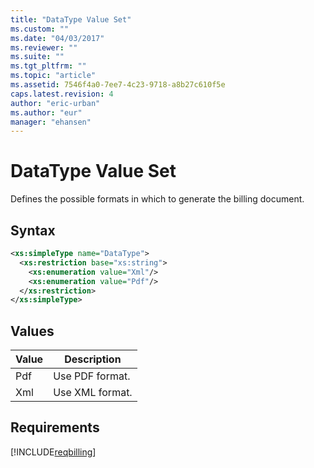 ```yaml
---
title: "DataType Value Set"
ms.custom: ""
ms.date: "04/03/2017"
ms.reviewer: ""
ms.suite: ""
ms.tgt_pltfrm: ""
ms.topic: "article"
ms.assetid: 7546f4a0-7ee7-4c23-9718-a8b27c610f5e
caps.latest.revision: 4
author: "eric-urban"
ms.author: "eur"
manager: "ehansen"
---
```

# DataType Value Set
Defines the possible formats in which to generate the billing document.

## Syntax

```xml
<xs:simpleType name="DataType">
  <xs:restriction base="xs:string">
    <xs:enumeration value="Xml"/>
    <xs:enumeration value="Pdf"/>
  </xs:restriction>
</xs:simpleType>
```

## Values

|Value|Description|
|---------|---------------|
|Pdf|Use PDF format.|
|Xml|Use XML format.|

## Requirements
[!INCLUDE[reqbilling](../billing-api/includes/reqbilling.md)]
